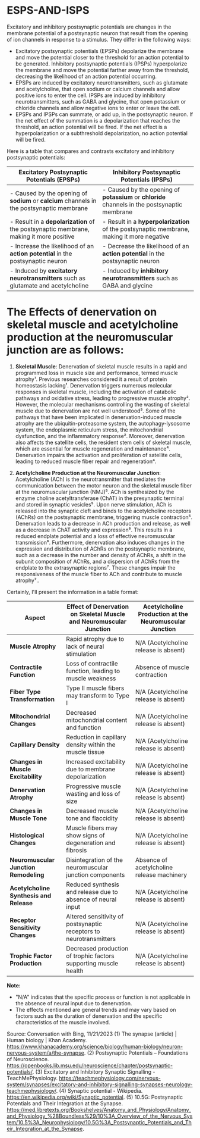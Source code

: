 # ESPS-AND-ISPS
Excitatory and inhibitory postsynaptic potentials are changes in the membrane potential of a postsynaptic neuron that result from the opening of ion channels in response to a stimulus. They differ in the following ways:

- Excitatory postsynaptic potentials (EPSPs) depolarize the membrane and move the potential closer to the threshold for an action potential to be generated. Inhibitory postsynaptic potentials (IPSPs) hyperpolarize the membrane and move the potential farther away from the threshold, decreasing the likelihood of an action potential occurring.
- EPSPs are induced by excitatory neurotransmitters, such as glutamate and acetylcholine, that open sodium or calcium channels and allow positive ions to enter the cell. IPSPs are induced by inhibitory neurotransmitters, such as GABA and glycine, that open potassium or chloride channels and allow negative ions to enter or leave the cell.
- EPSPs and IPSPs can summate, or add up, in the postsynaptic neuron. If the net effect of the summation is a depolarization that reaches the threshold, an action potential will be fired. If the net effect is a hyperpolarization or a subthreshold depolarization, no action potential will be fired.

Here is a table that compares and contrasts excitatory and inhibitory postsynaptic potentials:


| Excitatory Postsynaptic Potentials (EPSPs) | Inhibitory Postsynaptic Potentials (IPSPs) |
| ------------------------------------------ | ------------------------------------------ |
| - Caused by the opening of **sodium** or **calcium** channels in the postsynaptic membrane | - Caused by the opening of **potassium** or **chloride** channels in the postsynaptic membrane |
| - Result in a **depolarization** of the postsynaptic membrane, making it more positive | - Result in a **hyperpolarization** of the postsynaptic membrane, making it more negative |
| - Increase the likelihood of an **action potential** in the postsynaptic neuron | - Decrease the likelihood of an **action potential** in the postsynaptic neuron |
| - Induced by **excitatory neurotransmitters** such as glutamate and acetylcholine | - Induced by **inhibitory neurotransmitters** such as GABA and glycine |


# The Effects of denervation on skeletal muscle and acetylcholine production at the neuromuscular junction are as follows:

1. **Skeletal Muscle**: Denervation of skeletal muscle results in a rapid and programmed loss in muscle size and performance, 
termed muscle atrophy¹. 
Previous researches considered it a result of protein homeostasis lacking¹. 
Denervation triggers numerous molecular responses in skeletal muscle, including the activation of catabolic pathways and oxidative stress, leading to progressive muscle atrophy². 
However, the molecular mechanisms controlling the wasting of skeletal muscle due to denervation are not well understood³. 
Some of the pathways that have been implicated in denervation-induced muscle atrophy are the ubiquitin-proteasome system, the autophagy-lysosome system, the endoplasmic reticulum stress, the mitochondrial dysfunction, and the inflammatory response². 
Moreover, denervation also affects the satellite cells, the resident stem cells of skeletal muscle, which are essential for muscle regeneration and maintenance⁴. 
Denervation impairs the activation and proliferation of satellite cells, leading to reduced muscle fiber repair and regeneration⁴.

2. **Acetylcholine Production at the Neuromuscular Junction**: Acetylcholine (ACh) is the neurotransmitter that mediates the communication between the motor neuron and the skeletal muscle fiber at the neuromuscular junction (NMJ)⁵. 
ACh is synthesized by the enzyme choline acetyltransferase (ChAT) in the presynaptic terminal and stored in synaptic vesicles⁵. 
Upon nerve stimulation, ACh is released into the synaptic cleft and binds to the acetylcholine receptors (AChRs) on the postsynaptic membrane, triggering muscle contraction⁵. 
Denervation leads to a decrease in ACh production and release, as well as a decrease in ChAT activity and expression⁶. This results in a reduced endplate potential and a loss of effective neuromuscular transmission⁶. Furthermore, denervation also induces changes in the expression and distribution of AChRs on the postsynaptic membrane, such as a decrease in the number and density of AChRs, a shift in the subunit composition of AChRs, 
and a dispersion of AChRs from the endplate to the extrasynaptic regions⁷. 
These changes impair the responsiveness of the muscle fiber to ACh and contribute to muscle atrophy⁷..

Certainly, I'll present the information in a table format:

| Aspect                                      | Effect of Denervation on Skeletal Muscle and Neuromuscular Junction | Acetylcholine Production at the Neuromuscular Junction  |
|---------------------------------------------|-------------------------------------------------------------------|--------------------------------------------------------|
| **Muscle Atrophy**                          | Rapid atrophy due to lack of neural stimulation                   | N/A (Acetylcholine release is absent)                   |
| **Contractile Function**                    | Loss of contractile function, leading to muscle weakness          | Absence of muscle contraction                           |
| **Fiber Type Transformation**               | Type II muscle fibers may transform to Type I                    | N/A (Acetylcholine release is absent)                   |
| **Mitochondrial Changes**                   | Decreased mitochondrial content and function                     | N/A (Acetylcholine release is absent)                   |
| **Capillary Density**                       | Reduction in capillary density within the muscle tissue           | N/A (Acetylcholine release is absent)                   |
| **Changes in Muscle Excitability**          | Increased excitability due to membrane depolarization             | N/A (Acetylcholine release is absent)                   |
| **Denervation Atrophy**                     | Progressive muscle wasting and loss of size                       | N/A (Acetylcholine release is absent)                   |
| **Changes in Muscle Tone**                  | Decreased muscle tone and flaccidity                               | N/A (Acetylcholine release is absent)                   |
| **Histological Changes**                    | Muscle fibers may show signs of degeneration and fibrosis         | N/A (Acetylcholine release is absent)                   |
| **Neuromuscular Junction Remodeling**       | Disintegration of the neuromuscular junction components            | Absence of acetylcholine release machinery              |
| **Acetylcholine Synthesis and Release**     | Reduced synthesis and release due to absence of neural input       | N/A (Acetylcholine release is absent)                   |
| **Receptor Sensitivity Changes**            | Altered sensitivity of postsynaptic receptors to neurotransmitters | N/A (Acetylcholine release is absent)                   |
| **Trophic Factor Production**               | Decreased production of trophic factors supporting muscle health  | N/A (Acetylcholine release is absent)                   |

**Note:**
- "N/A" indicates that the specific process or function is not applicable in the absence of neural input due to denervation.
- The effects mentioned are general trends and may vary based on factors such as the duration of denervation and the specific characteristics of the muscle involved.

Source: Conversation with Bing, 11/21/2023
(1) The synapse (article) | Human biology | Khan Academy. https://www.khanacademy.org/science/biology/human-biology/neuron-nervous-system/a/the-synapse.
(2) Postsynaptic Potentials – Foundations of Neuroscience. https://openbooks.lib.msu.edu/neuroscience/chapter/postsynaptic-potentials/.
(3) Excitatory and Inhibitory Synaptic Signalling - TeachMePhysiology. https://teachmephysiology.com/nervous-system/synapses/excitatory-and-inhibitory-signalling-synapses-neurology-teachmephysiology/.
(4) Synaptic potential - Wikipedia. https://en.wikipedia.org/wiki/Synaptic_potential.
(5) 10.5G: Postsynaptic Potentials and Their Integration at the Synapse. https://med.libretexts.org/Bookshelves/Anatomy_and_Physiology/Anatomy_and_Physiology_%28Boundless%29/10%3A_Overview_of_the_Nervous_System/10.5%3A_Neurophysiology/10.5G%3A_Postsynaptic_Potentials_and_Their_Integration_at_the_Synapse.
